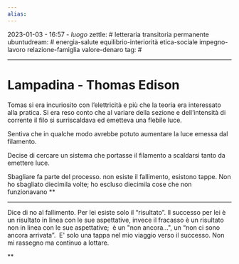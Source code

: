 ```yaml
---
alias: 
---
```

2023-01-03 - 16:57 - *luogo*
zettle: # letteraria transitoria permanente
ubuntudream: # energia-salute equilibrio-interiorità etica-sociale impegno-lavoro relazione-famiglia valore-denaro 
tag: #

---
# Lampadina - Thomas Edison

Tomas si era incuriosito con l’elettricità e più che la teoria era interessato alla pratica. Si era reso conto che al variare della sezione e dell’intensità di corrente il filo si surriscaldava ed emetteva una flebile luce.

Sentiva che in qualche modo avrebbe potuto aumentare la luce emessa dal filamento.

Decise di cercare un sistema che portasse il filamento a scaldarsi tanto da emettere luce.

Sbagliare fa parte del processo. non esiste il fallimento, esistono tappe. Non ho sbagliato diecimila volte; ho escluso diecimila cose che non funzionavano
**

---

Dice di no al fallimento. Per lei esiste solo il “risultato”. Il successo per lei è un risultato in linea con le sue aspettative, invece il fracasso è un risultato non in linea con le sue aspettative;  è un "non ancora...", un “non ci sono ancora arrivata”.  E' solo una tappa nel mio viaggio verso il successo. Non mi rassegno ma continuo a lottare.

**